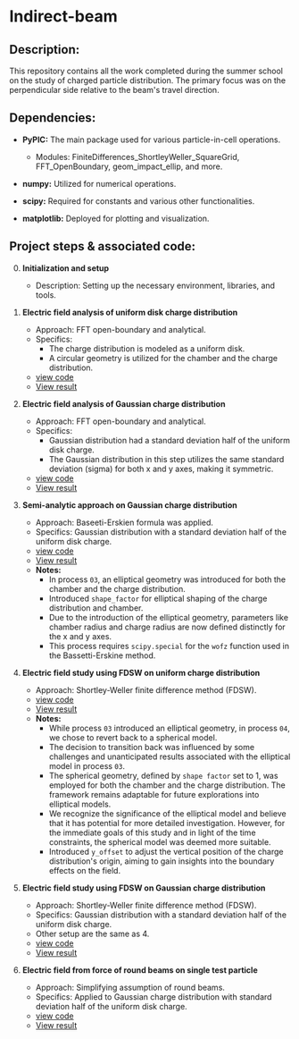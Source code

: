 # Indirect-beam

## Description:
This repository contains all the work completed during the summer school on the study of charged particle distribution. The primary focus was on the perpendicular side relative to the beam's travel direction.

## Dependencies:
- **PyPIC:** The main package used for various particle-in-cell operations.
  - Modules: FiniteDifferences_ShortleyWeller_SquareGrid, FFT_OpenBoundary, geom_impact_ellip, and more.
  
- **numpy:** Utilized for numerical operations.

- **scipy:** Required for constants and various other functionalities.

- **matplotlib:** Deployed for plotting and visualization.

## Project steps & associated code:

0. **Initialization and setup**
   - Description: Setting up the necessary environment, libraries, and tools.

1. **Electric field analysis of uniform disk charge distribution**
   - Approach: FFT open-boundary and analytical.
   - Specifics:
     - The charge distribution is modeled as a uniform disk.
     - A circular geometry is utilized for the chamber and the charge distribution.
   - [view code](./src/01_uniform_fft_analytic.py)
   - [View result](./results/01_1.png)

2. **Electric field analysis of Gaussian charge distribution**
   - Approach: FFT open-boundary and analytical.
   - Specifics:
     - Gaussian distribution had a standard deviation half of the uniform disk charge.
     - The Gaussian distribution in this step utilizes the same standard deviation (sigma) for both x and y axes, making it symmetric.
   - [view code](./src/02_gaussian_fft_analytic.py)
   - [View result](./results/02_1.png)

3. **Semi-analytic approach on Gaussian charge distribution**
   - Approach: Baseeti-Erskien formula was applied.
   - Specifics: Gaussian distribution with a standard deviation half of the uniform disk charge.
   - [view code](./src/03_gaussian_semi_analytic.py)
   - [View result](./results/03_1.png)
   - **Notes:**
     - In process `03`, an elliptical geometry was introduced for both the chamber and the charge distribution.
     - Introduced `shape_factor` for elliptical shaping of the charge distribution and chamber.
     - Due to the introduction of the elliptical geometry, parameters like chamber radius and charge radius are now defined distinctly for the x and y axes.
     - This process requires `scipy.special` for the `wofz` function used in the Bassetti-Erskine method.


4. **Electric field study using FDSW on uniform charge distribution**
   - Approach: Shortley-Weller finite difference method (FDSW).
   - [view code](./src/04_uniform_fdsw.py)
   - [View result](./results/04_1.png)
   - **Notes:**
     - While process `03` introduced an elliptical geometry, in process `04`, we chose to revert back to a spherical model.
     - The decision to transition back was influenced by some challenges and unanticipated results associated with the elliptical model in process `03`.
     - The spherical geometry, defined by `shape factor` set to 1, was employed for both the chamber and the charge distribution. The framework remains adaptable for future explorations into elliptical models.
     - We recognize the significance of the elliptical model and believe that it has potential for more detailed investigation. However, for the immediate goals of this study and in light of the time constraints, the spherical model was deemed more suitable.
     - Introduced `y_offset` to adjust the vertical position of the charge distribution's origin, aiming to gain insights into the boundary effects on the field.

5. **Electric field study using FDSW on Gaussian charge distribution**
   - Approach: Shortley-Weller finite difference method (FDSW).
   - Specifics: Gaussian distribution with a standard deviation half of the uniform disk charge.
   - Other setup are the same as 4.
   - [view code](./src/05_gaussian_fdsw.py)
   - [View result](./results/05_1.png)

6. **Electric field from force of round beams on single test particle**
   - Approach: Simplifying assumption of round beams.
   - Specifics: Applied to Gaussian charge distribution with standard deviation half of the uniform disk charge.
   - [view code](./src/06_gaussian_round_beam_force.py)
   - [View result](./results/06_1.png)
